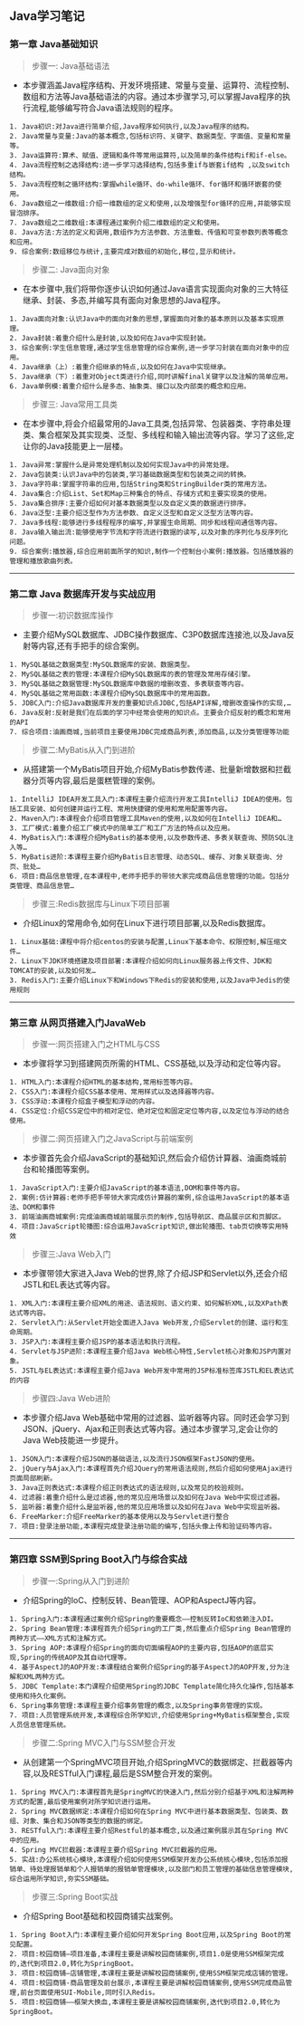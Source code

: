 ## Java学习笔记
### 第一章 Java基础知识
> 步骤一: Java基础语法
* 本步骤涵盖Java程序结构、开发环境搭建、常量与变量、运算符、流程控制、数组和方法等Java基础语法的内容。通过本步骤学习,可以掌握Java程序的执行流程,能够编写符合Java语法规则的程序。
```
1. Java初识:对Java进行简单介绍,Java程序如何执行,以及Java程序的结构。
2. Java常量与变量:Java的基本概念,包括标识符、关键字、数据类型、字面值、变量和常量等。
3. Java运算符:算术、赋值、逻辑和条件等常用运算符,以及简单的条件结构if和if-else。
4. Java流程控制之选择结构:进一步学习选择结构,包括多重if与嵌套if结构 ,以及switch结构。
5. Java流程控制之循环结构:掌握while循环、do-while循环、for循环和循环嵌套的使用。
6. Java数组之一维数组:介绍一维数组的定义和使用,以及增强型for循环的应用,并能够实现冒泡排序。
7. Java数组之二维数组:本课程通过案例介绍二维数组的定义和使用。
8. Java方法:方法的定义和调用,数组作为方法参数、方法重载、传值和可变参数列表等概念和应用。
9. 综合案例:数组移位与统计,主要完成对数组的初始化,移位,显示和统计。
```

> 步骤二: Java面向对象
* 在本步骤中,我们将带你逐步认识如何通过Java语言实现面向对象的三大特征继承、封装、多态,并编写具有面向对象思想的Java程序。
```
1. Java面向对象:认识Java中的面向对象的思想,掌握面向对象的基本原则以及基本实现原理。
2. Java封装:着重介绍什么是封装,以及如何在Java中实现封装。
3. 综合案例:学生信息管理,通过学生信息管理的综合案例,进一步学习封装在面向对象中的应用。
4. Java继承（上）:着重介绍继承的特点,以及如何在Java中实现继承。
5. Java继承（下）:着重对Object类进行介绍,同时讲解final关键字以及注解的简单应用。
6. Java单例模:着重介绍什么是多态、抽象类、接口以及内部类的概念和应用。
```

> 步骤三: Java常用工具类
* 在本步骤中,将会介绍最常用的Java工具类,包括异常、包装器类、字符串处理类、集合框架及其实现类、泛型、多线程和输入输出流等内容。学习了这些,定让你的Java技能更上一层楼。
```
1. Java异常:掌握什么是异常处理机制以及如何实现Java中的异常处理。
2. Java包装类:认识Java中的包装类,学习基础数据类型和包装类之间的转换。
3. Java字符串:掌握字符串的应用,包括String类和StringBuilder类的常用方法。
4. Java集合:介绍List、Set和Map三种集合的特点、存储方式和主要实现类的使用。
5. Java集合排序:主要介绍如何对基本数据类型以及自定义类的数据进行排序。
6. Java泛型:主要介绍泛型作为方法参数、自定义泛型和自定义泛型方法等内容。
7. Java多线程:能够进行多线程程序的编写,并掌握生命周期、同步和线程间通信等内容。
8. Java输入输出流:能够使用字节流和字符流进行数据的读写,以及对象的序列化与反序列化问题。
9. 综合案例:播放器,综合应用前面所学的知识,制作一个控制台小案例:播放器。包括播放器的管理和播放歌曲列表。
```
---

### 第二章 Java 数据库开发与实战应用
> 步骤一:初识数据库操作
* 主要介绍MySQL数据库、JDBC操作数据库、C3P0数据库连接池,以及Java反射等内容,还有手把手的综合案例。
```
1. MySQL基础之数据类型:MySQL数据库的安装、数据类型。
2. MySQL基础之表的管理:本课程介绍MySQL数据库的表的管理及常用存储引擎。
3. MySQL基础之数据管理:MySQL数据库中数据的增删改查、多表联查等内容。
4. MySQL基础之常用函数:本课程介绍MySQL数据库中的常用函数。
5. JDBC入门:介绍Java数据库开发的重要知识点JDBC,包括API详解,增删改查操作的实现,…
6. Java反射:反射是我们在后面的学习中经常会使用的知识点。主要会介绍反射的概念和常用的API
7. 综合项目:油画商城,当前项目主要使用JDBC完成商品列表,添加商品,以及分类管理等功能
```
> 步骤二:MyBatis从入门到进阶
* 从搭建第一个MyBatis项目开始,介绍MyBatis参数传递、批量新增数据和拦截器分页等内容,最后是蛋糕管理的案例。
```
1. IntelliJ IDEA开发工具入门:本课程主要介绍流行开发工具IntelliJ IDEA的使用。包括工具安装、如何创建并运行工程、常用快捷键的使用和常用配置等内容。
2. Maven入门:本课程会介绍项目管理工具Maven的使用,以及如何在IntelliJ IDEA和…
3. 工厂模式:着重介绍工厂模式中的简单工厂和工厂方法的特点以及应用。
4. MyBatis入门:本课程介绍MyBatis的基本使用,以及参数传递、多表关联查询、预防SQL注入等…
5. MyBatis进阶:本课程主要介绍MyBatis日志管理、动态SQL、缓存、对象关联查询、分页、批处…
6. 项目:商品信息管理,在本课程中,老师手把手的带领大家完成商品信息管理的功能。包括分类管理、商品信息管…
```
> 步骤三:Redis数据库与Linux下项目部署
* 介绍Linux的常用命令,如何在Linux下进行项目部署,以及Redis数据库。
```
1. Linux基础:课程中将介绍centos的安装与配置,Linux下基本命令、权限控制,解压缩文件…
2. Linux下JDK环境搭建及项目部署:本课程介绍如何向Linux服务器上传文件、JDK和TOMCAT的安装,以及如何发…
3. Redis入门:主要介绍Linux下和Windows下Redis的安装和使用,以及Java中Jedis的使用规则
```
---
### 第三章 从网页搭建入门JavaWeb
> 步骤一:网页搭建入门之HTML与CSS
* 本步骤将学习到搭建网页所需的HTML、CSS基础,以及浮动和定位等内容。
```
1. HTML入门:本课程介绍HTML的基本结构,常用标签等内容。
2. CSS入门:本课程介绍CSS基本使用、常用样式以及选择器等内容。
3. CSS浮动:本课程介绍盒子模型和浮动的内容。
4. CSS定位:介绍CSS定位中的相对定位、绝对定位和固定定位等内容,以及定位与浮动的结合使用。
```

> 步骤二:网页搭建入门之JavaScript与前端案例
* 本步骤首先会介绍JavaScript的基础知识,然后会介绍仿计算器、油画商城前台和轮播图等案例。
```
1. JavaScript入门:主要介绍JavaScript的基本语法,DOM和事件等内容。
2. 案例:仿计算器:老师手把手带领大家完成仿计算器的案例,综合运用JavaScript的基本语法、DOM和事件
3. 前端油画商城案例:完成油画商城前端展示页的制作,包括导航区、商品展示区和页脚区。
4. 项目:JavaScript轮播图:综合运用JavaScript知识,做出轮播图、tab页切换等实用特效
```

> 步骤三:Java Web入门
* 本步骤带领大家进入Java Web的世界,除了介绍JSP和Servlet以外,还会介绍JSTL和EL表达式等内容。
```
1. XML入门:本课程主要介绍XML的用途、语法规则、语义约束、如何解析XML,以及XPath表达式等内容。
2. Servlet入门:从Servlet开始全面进入Java Web开发,介绍Servlet的创建、运行和生命周期。
3. JSP入门:本课程主要介绍JSP的基本语法和执行流程。
4. Servlet与JSP进阶:本课程主要介绍Java Web核心特性,Servlet核心对象和JSP内置对象。
5. JSTL与EL表达式:本课程主要介绍Java Web开发中常用的JSP标准标签库JSTL和EL表达式的内容
```

> 步骤四:Java Web进阶
* 本步骤介绍Java Web基础中常用的过滤器、监听器等内容。同时还会学习到JSON、jQuery、Ajax和正则表达式等内容。通过本步骤学习,定会让你的Java Web技能进一步提升。
```
1. JSON入门:本课程介绍JSON的基础语法,以及流行JSON框架FastJSON的使用。
2. jQuery与Ajax入门:本课程首先介绍JQuery的常用语法规则,然后介绍如何使用Ajax进行页面局部刷新。
3. Java正则表达式:本课程介绍正则表达式的语法规则,以及常见的校验规则。
4. 过滤器:着重介绍什么是过滤器,他的常见应用场景以及如何在Java Web中实现过滤器。
5. 监听器:着重介绍什么是监听器,他的常见应用场景以及如何在Java Web中实现监听器。
6. FreeMarker:介绍FreeMarker的基本使用以及与Servlet进行整合
7. 项目:登录注册功能,本课程完成登录注册功能的编写,包括头像上传和验证码等内容。
```
---
### 第四章 SSM到Spring Boot入门与综合实战
> 步骤一:Spring从入门到进阶
* 介绍Spring的IoC、控制反转、Bean管理、AOP和AspectJ等内容。
```
1. Spring入门:本课程通过案例介绍Spring的重要概念——控制反转IoC和依赖注入DI。
2. Spring Bean管理:本课程首先介绍Spring的工厂类,然后重点介绍Spring Bean管理的两种方式——XML方式和注解方式。
3. Spring AOP:本课程介绍Spring的面向切面编程AOP的主要内容,包括AOP的底层实现,Spring的传统AOP及其自动代理等。
4. 基于AspectJ的AOP开发:本课程结合案例介绍Spring的基于AspectJ的AOP开发,分为注解和XML两种方式。
5. JDBC Template:本门课程介绍使用Spring的JDBC Template简化持久化操作,包括基本使用和持久化案例。
6. Spring事务管理:本课程主要介绍事务管理的概念,以及Spring事务管理的实现。
7. 项目:人员管理系统开发,本课程综合所学知识,介绍使用Spring+MyBatis框架整合,实现人员信息管理系统。
```
> 步骤二:Spring MVC入门与SSM整合开发
* 从创建第一个SpringMVC项目开始,介绍SpringMVC的数据绑定、拦截器等内容,以及RESTful入门课程,最后是SSM整合开发的案例。
```
1. Spring MVC入门:本课程首先是SpringMVC的快速入门,然后分别介绍基于XML和注解两种方式的配置,最后使用案例对所学知识进行运用。
2. Spring MVC数据绑定:本课程介绍如何在Spring MVC中进行基本数据类型、包装类、数组、对象、集合和JSON等类型的数据的绑定。
3. RESTful入门:本课程主要介绍Restful的基本概念,以及通过案例展示其在Spring MVC中的应用。
4. Spring MVC拦截器:本课程主要介绍Spring MVC拦截器的应用。
5. 实战:办公系统核心模块,本课程介绍如何使用SSM框架开发办公系统核心模块,包括添加报销单、待处理报销单和个人报销单的报销单管理模块,以及部门和员工管理的基础信息管理模块,综合运用所学知识,夯实SSM基础。
```
> 步骤三:Spring Boot实战
* 介绍Spring Boot基础和校园商铺实战案例。
```
1. Spring Boot入门:本课程主要介绍如何开发Spring Boot应用,以及Spring Boot的常见配置。
2. 项目:校园商铺—项目准备,本课程主要是讲解校园商铺案例,项目1.0是使用SSM框架完成的,迭代到项目2.0,转化为SpringBoot。
3. 项目:校园商铺—店铺管理,本课程主要是讲解校园商铺案例,使用SSM框架完成店铺的管理。
4. 项目:校园商铺-商品管理及前台展示,本课程主要是讲解校园商铺案例,使用SSM完成商品管理,前台页面使用SUI-Mobile,同时引入Redis。
5. 项目:校园商铺——框架大换血,本课程主要是讲解校园商铺案例,迭代到项目2.0,转化为SpringBoot。
```
